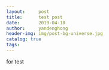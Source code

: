 ```yaml
---
layout:     post
title:      test post
date:       2019-04-18
author:     yandenghong
header-img: img/post-bg-universe.jpg
catalog: true
tags:
---
```

for test
